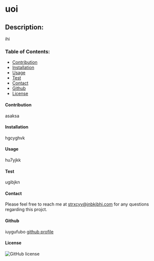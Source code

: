 # uoi

  ## Description: 
  ihi
  
  ### Table of Contents:
  * [Contribution](#contribution)
  * [Installation](#installation)
  * [Usage](#usage)
  * [Test](#test)
  * [Contact](#contact)
  * [Github](#github)
  * [License](#license)
   
  #### Contribution
  asaksa
  
  #### Installation
  hgcyghvk

  #### Usage
  hu7yjkk

  #### Test
  ugibjkn

  #### Contact
  Please feel free to reach me at
  strxcyv@jnbkjbhi.com
  for any questions regarding this projct.

  #### Github
  iuygufubo
  [github profile](https://github.com/iuygufubo)

  #### License
  ![GitHub license](https://img.shields.io/badge/license-MIT-blue.svg)

